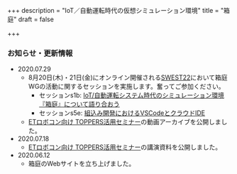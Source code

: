 +++
description = "IoT／自動運転時代の仮想シミュレーション環境"
title = "箱庭"
draft = false

+++

### お知らせ・更新情報

- 2020.07.29
  - 8月20日(木)・21日(金)にオンライン開催される[SWEST22](https://swest.toppers.jp/)において箱庭WGの活動に関するセッションを実施します。奮ってご参加ください。
    - セッションs1b: [IoT/自動運転システム時代のシミュレーション環境『箱庭』について語り合おう](https://swest.toppers.jp/SWEST22/program/s1b.html#s1)
    - セッションs5e: [組込み開発におけるVSCodeとクラウドIDE](https://swest.toppers.jp/SWEST22/program/s5e.html#s5)
  - [ETロボコン向け TOPPERS活用セミナー](/hakoniwa/technical-links/#et%E3%83%AD%E3%83%9C%E3%82%B3%E3%83%B3%E5%90%91%E3%81%91-toppers%E6%B4%BB%E7%94%A8%E3%82%BB%E3%83%9F%E3%83%8A%E3%83%BC)の動画アーカイブを公開しました。
- 2020.07.18
  - [ETロボコン向け TOPPERS活用セミナー](/hakoniwa/technical-links/#et%E3%83%AD%E3%83%9C%E3%82%B3%E3%83%B3%E5%90%91%E3%81%91-toppers%E6%B4%BB%E7%94%A8%E3%82%BB%E3%83%9F%E3%83%8A%E3%83%BC)の講演資料を公開しました。
- 2020.06.12
  - 箱庭のWebサイトを立ち上げました。

